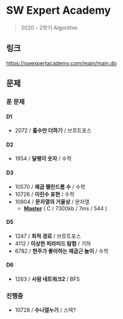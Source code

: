 # SW Expert Academy
  > 2020 - 2학기 Algorithm

## 링크
  https://swexpertacademy.com/main/main.do

## 문제

### 푼 문제
#### D1
  - 2072 / **홀수만 더하기** / 브루트포스
#### D2

- 1954 / **달팽이 숫자** / 수학

#### D3
  - 10570 / **제곱 팰린드롬 수** / 수학
  - 10726 / **이진수 표현** / 수학
  - 10804 / **문자열의 거울상** / 문자열
      - <u>**Master**</u> ( C / 7300kb / 7ms / 544 )
#### D5
  - 1247 / **최적 경로** / 브루트포스
  - 4112 / **이상한 피라미드 탐험** / 기하
  - 6782 / **현주가 좋아하는 제곱근 놀이** / 수학
#### D6
  - 1263 / **사람 네트워크2** / BFS

### 진행중
  - 10728 / **수나열누기** / 스택?

